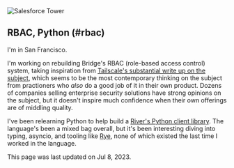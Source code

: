 
<div class="my-16
            ml-[calc(-1rem)] mr-[calc(-1rem)] w-[calc(100%+2rem)]
            lg:mr-[calc(-1rem-75px)] lg:ml-[calc(-1rem-75px)] lg:w-[calc(100%+2rem+2*75px)]
            xl:mr-[calc(-1rem-150px)] xl:ml-[calc(-1rem-150px)] xl:w-[calc(100%+2rem+2*150px)]
            ">
    <img src="/photographs/now/2024-07-salesforce-tower.jpg" alt="Salesforce Tower" class="lg:rounded-lg w-full">
</div>


## RBAC, Python (#rbac)

I'm in San Francisco.

I'm working on rebuilding Bridge's RBAC (role-based access control) system, taking inspiration from [Tailscale's substantial write up on the subject](https://tailscale.com/blog/rbac-like-it-was-meant-to-be), which seems to be the most contemporary thinking on the subject from practioners who _also_ do a good job of it in their own product. Dozens of companies selling enterprise security solutions have strong opinions on the subject, but it doesn't inspire much confidence when their own offerings are of middling quality.

I've been relearning Python to help build a [River's Python client library](https://github.com/riverqueue/riverqueue-python). The language's been a mixed bag overall, but it's been interesting diving into typing, asyncio, and tooling like [Rye](https://github.com/astral-sh/rye), none of which existed the last time I worked in the language.

<div class="not-prose">
    <p class="font-serif italic my-1 leading-normal not-prose text-sm tracking-tight">This page was last updated on
        <span class="font-bold">Jul 8, 2023</span>.
    </p>
</div>

<!--

/ ---------------------------------------------------------------------------- 
/ OLD
/ ---------------------------------------------------------------------------- 

## May 5, 2023

I'm spending the month in Berlin, where I'm trying to run and write every day, and enjoy time in a place that's less reminiscent of a zombie wasteland than my home city.

The next big project I'm tackling at work is Active Directory. That sounds about as fun as a root canal, but I take it as an interesting challenge. AD is a long in the tooth technology that's still in use by many of the biggest players in the industry (we even used it at Stripe!). How can we integrate it in such a way that it gets big users what they need, produces as little code as possible and as few headaches for us, and maximizes the yield in leverage we get out of the effort. For example, it might involve ignoring the low level AD APIs and integrating [SCIM instead](https://en.wikipedia.org/wiki/System_for_Cross-domain_Identity_Management), thereby buying us compatibility with other non-AD SCIM-based systems.

Blake and I continue work on our open source Postgres job queue, [River](https://github.com/riverqueue/river), which I think is fair to say is the most full-featured in the Go ecosystem by some margin. There's something incredibly satisfying about taking a project scoped to a known, fixed domain, and refinining its code over and over again until it's _perfect_.  Trying to handle every edge, and with attention to detail on every line of code.

I recently published [Ruby gem](https://github.com/riverqueue/riverqueue-ruby) that enables job insertion in Ruby, but for jobs to be worked in Go, which is something that I'd always wanted back at Heroku and Stripe. I wrote about [my experience putting in type checking with Steep, and publishing RBS files](/fragments/ruby-typing-2024) for the project.

## Apr 9, 2023

I'm in San Francisco, where inertia keeps me rooted.

Work on Crunchy Bridge continues. As part of filling out a self-evaluation last week I scanned every pull request I've issued over the last year, and I liked what I saw. What we've shipped during that time is above and beyond any org I've worked at before. Small teams, agile tech stacks, and lack of a culture of objection-for-objection's-sake do wonders for productivity.

A few things I sent out the door recently:

* Multi-factor authentication, supporting WebAuthn (Yubikeys and biometric challenges like Touch ID) and TOTP (time-based one-time passwords). ([Notes](/fragments/lean-fast) on getting this shipped quickly.)
* An asynchronous query runner that's built to scale by taking advantage of Go's parallelism, by storing results to S3 instead of Postgres, and which prunes its results regularly.
* [Retired our use of Keycloak](/atoms/gkoxmy2), which involved many smaller tasks like adopting a [fancy new password hashing scheme](/fragments/password-hashing).

Pre-lockdown, I'd gotten into the best shape of my life by baking exercise into my schedule with a daily run commute, fitness which I unfortunately let languish. Newly armed with a WeWork pass and gym membership (for the showers), I'm bringing it back. A straight shot from the mountain down Market St to Embarcadero -- 50km/week if I keep it up.

Next month, Europe.

## Dec 28, 2022

I'm back home in Calgary for the holidays, staring into the precipice of 2023 which between money markets, strife, and war is shaping up to be a formidable year.

At work, we're aiming to build the best database-as-a-service in the world. I shipped more features over the last year than the previous five combined, and which were built into a robust stack that to this day has less tech debt than many two-week-old startups (I'm kind of proud of it, you might be able to tell). We have another aggressive roadmap for 2023, and I'll be doing my best to make sure that we don't slip.

I added a couple new sections to the site recently:

* [**Atoms:**](/atoms) Short multimedia particles minus the stress of a social media platform ([atom feed](/atoms.atom)).
* [**Sequences:**](/sequences) Periodic large format photos paired with prose. An older project, but one which I recently revived, flattened, and republished.

A few weeks before that I became somewhat enamored by the idea of [Spring '83](https://www.robinsloan.com/lab/specifying-spring-83/) and ended up [writing a server implementation](https://github.com/brandur/neospring) which is now in prod and [hosts my board](https://neospring.brandur.org/). I don't think Twitter is being displaced anytime soon, but these indy web projects are great.

In 2023: write, move, visit France.

## Apr 5, 2020

It's 2020. Like for almost everyone else on Earth, COVID-19 is top-of-mind. I'm working from home, San Francisco is sheltering in place, and the future is a hugely uncertain time.

{{HTMLRender (ImgSrcAndAltAndClass "/assets/images/now/twin-peaks-stairs.jpg" "Stairs up to Twin Peaks" "overflowing")}}

As bad as our present day situation is, an indefinite work from home policy has given me more flexibility and more energy in my day-to-day than I've ever had in my adult life, and I'm going to do my best not to waste it.

Some things I’m working on:

* Write every day, and try to so fluidly. Instead of agonizing over every word, get content down, revise, and revise again. Some projects:

    * A (roughly) weekly newsletter called <em>Nanoglyph</em>. I’m challenging myself to send at least 30 editions in 2020, and do so without compromising content quality. You should <a href="https://nanoglyph-signup.brandur.org/">try subscribing</a>.
    * A development log with notes on daily software discoveries and projects. Most entries will be of minor interest, but frequent enough to build writing cadence. <a href="/fragments/google-cloud-run-deploy">For example</a>.

* Meditate every day.

## Dec 31, 2019

/ p I’m in Calgary for the winter break. It’s the last day of 2019 and we’re on the precipice of a new decade.
/ p
/   img.overflowing src="/assets/images/now/calgary-snow.jpg" srcset="/assets/images/now/calgary-snow@2x.jpg 2x, /assets/now/calgary-snow.jpg 1x"
/ p Some things I’m working on:
/ ul
/   li Writing a (roughly) weekly newsletter called <em>Nanoglyph</em>. I’m challenging myself to send at least 30 editions in 2020, and do so without compromising content quality. You should <a href="https://nanoglyph-signup.brandur.org/">try subscribing</a>.
/   li Write more, and more fluidly. Instead of agonizing over every word, get content down, revise, and revise again.
/   li The craft of software has landed on a plateau where big, complicated, fragile backend deployments that support slow, underwhelming, buggy frontend products is the norm. Find techniques and ideas to reverse this trend and boost their signal.
/   li Ran 1000 miles and did 42k pushups in 2019, do so again in 2020. Keep weight at ~150 lbs. Zero in on ~10% body fat.
/   li Reboot meditation practice. Did pretty well in 2018, but fell off the wagon completely in 2019. Aim for a couple 30 consecutive day runs.



## June 5, 2019

/ p I'm in Berlin.
/ p
/   img.overflowing src="/assets/images/now/molecule-man.jpg" srcset="/assets/images/now/molecule-man@2x.jpg 2x, /assets/now/molecule-man.jpg 1x"
/ p A few points of focus:
/ ul
/   li <A href="/sequences-project">A photography project called <strong><em>Sequences</em></strong></a> as an experiment to promote the independent web.
/   li A tiny static site framework that encourages stability through writing build recipes in a compiled language instead of in untyped templates, or having them implied through file organization.
/   li Writing on topics like <del>WebSockets</del> (<a href="/live-reload">done</a>), operable databases, and stability through data constraints.
/   li Nutrition and fitness: Leaner diet, run 1000 miles in 2019. Targeting <150 lbs. and ~10% body fat.



## April 20, 2018

/ p I'm in San Francisco, working on technology at Stripe.
/ p
/   img.overflowing src="/assets/images/now/sutro-giants.jpg" srcset="/assets/images/now/sutro-giants@2x.jpg 2x, /assets/now/sutro-giants.jpg 1x"
/ p A few points of focus:
/ ul
/   li Meditating every day.
/   li Learning <a href="/rust-web">Rust</a>, and using it to proof out resilient services that don't need constant human attention.
/   li Exercising my <a href="https://twitter.com/brandur/statuses/823588112488013824">attention muscle</a> by putting in more periods of deep thought and intense non-maintenance work. I wake up early, and try to focus on only one thing at a time.



## November 26, 2017

/ p I'm in Japan, visiting its unique duality of the most beautiful natural and urban environments in the world, decompressing from the ever-turning treadmill of electronic life, writing, and visiting as many <a href="https://en.wikipedia.org/wiki/Onsen">onsens</a> as I can find.



## September 18, 2017

/ p I'm in Canada enjoying its exceptional natural beauty during the final days of summer, visiting family, and attending the weddings of a few of my oldest friends.



## January 23rd, 2016

/ I'm in San Francisco concentrating on self-discipline, self-improvement, and shipping the next big thing at Stripe.



## Other old stuff

/ li Seeking to deeply understand some of my favorite pieces of technology like Postgres and Rust, and transforming those findings into published material.
/ li Writing an aspirational guide for building software that's simple, robust, and stable without constant human attention.
/ li Some basic voice recording to help me get more articulate and be able to form more cohesive long form thoughts in speech.

-->
